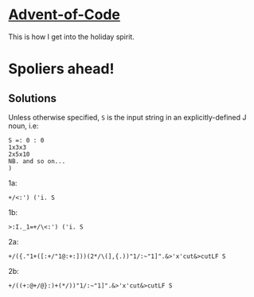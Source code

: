 # [Advent-of-Code](http://adventofcode.com/)
This is how I get into the holiday spirit.

# Spoliers ahead!

## Solutions
   
Unless otherwise specified, `S` is the input string in an explicitly-defined J noun, i.e:

    S =: 0 : 0
    1x3x3
    2x5x10
    NB. and so on...
    )

1a:

    +/<:') ('i. S

1b:

    >:I._1=+/\<:') ('i. S

2a:

    +/({."1+([:+/"1@:+:]))(2*/\(],{.))"1/:~"1]".&>'x'cut&>cutLF S

2b:

    +/((+:@+/@}:)+(*/))"1/:~"1]".&>'x'cut&>cutLF S


